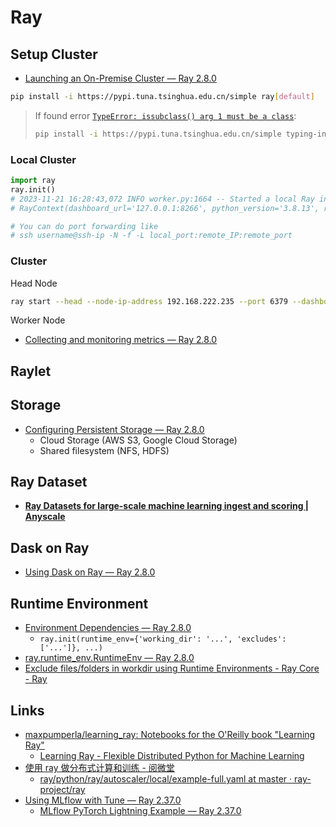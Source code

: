 # Ray

## Setup Cluster

* [Launching an On-Premise Cluster — Ray 2.8.0](https://docs.ray.io/en/latest/cluster/vms/user-guides/launching-clusters/on-premises.html)

```bash
pip install -i https://pypi.tuna.tsinghua.edu.cn/simple ray[default]
```

> If found error [`TypeError: issubclass() arg 1 must be a class`](https://github.com/langchain-ai/langchain/issues/5113#issuecomment-1558493486):
>
> ```bash
> pip install -i https://pypi.tuna.tsinghua.edu.cn/simple typing-inspect==0.8.0 typing_extensions==4.5.0
> ```

### Local Cluster

```python
import ray
ray.init()
# 2023-11-21 16:28:43,072 INFO worker.py:1664 -- Started a local Ray instance. View the dashboard at http://127.0.0.1:8266
# RayContext(dashboard_url='127.0.0.1:8266', python_version='3.8.13', ray_version='2.8.0', ray_commit='105355bd253d6538ed34d331f6a4bdf0e38ace3a', protocol_version=None)

# You can do port forwarding like
# ssh username@ssh-ip -N -f -L local_port:remote_IP:remote_port
```

### Cluster

Head Node

```bash
ray start --head --node-ip-address 192.168.222.235 --port 6379 --dashboard-host 0.0.0.0 --dashboard-port 8265
```

Worker Node

* [Collecting and monitoring metrics — Ray 2.8.0](https://docs.ray.io/en/latest/cluster/metrics.html)

## Raylet


## Storage

* [Configuring Persistent Storage — Ray 2.8.0](https://docs.ray.io/en/latest/train/user-guides/persistent-storage.html)
    * Cloud Storage (AWS S3, Google Cloud Storage)
    * Shared filesystem (NFS, HDFS)

## Ray Dataset

* [**Ray Datasets for large-scale machine learning ingest and scoring | Anyscale**](https://www.anyscale.com/blog/ray-datasets-for-machine-learning-training-and-scoring)

## Dask on Ray

* [Using Dask on Ray — Ray 2.8.0](https://docs.ray.io/en/latest/ray-more-libs/dask-on-ray.html)

## Runtime Environment

* [Environment Dependencies — Ray 2.8.0](https://docs.ray.io/en/latest/ray-core/handling-dependencies.html)
    * `ray.init(runtime_env={'working_dir': '...', 'excludes': ['...']}, ...)`
* [ray.runtime_env.RuntimeEnv — Ray 2.8.0](https://docs.ray.io/en/latest/ray-core/api/doc/ray.runtime_env.RuntimeEnv.html)
* [Exclude files/folders in workdir using Runtime Environments - Ray Core - Ray](https://discuss.ray.io/t/exclude-files-folders-in-workdir-using-runtime-environments/3080/2)

## Links

* [maxpumperla/learning_ray: Notebooks for the O'Reilly book "Learning Ray"](https://github.com/maxpumperla/learning_ray/)
    * [Learning Ray - Flexible Distributed Python for Machine Learning](https://maxpumperla.com/learning_ray/)
* [使用 ray 做分布式计算和训练 - 阅微堂](https://zhiqiang.org/it/using-ray-for-distributed-computing.html)
    * [ray/python/ray/autoscaler/local/example-full.yaml at master · ray-project/ray](https://github.com/ray-project/ray/blob/master/python/ray/autoscaler/local/example-full.yaml)
* [Using MLflow with Tune — Ray 2.37.0](https://docs.ray.io/en/latest/tune/examples/tune-mlflow.html)
    * [MLflow PyTorch Lightning Example — Ray 2.37.0](https://docs.ray.io/en/latest/tune/examples/includes/mlflow_ptl_example.html)
